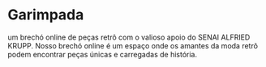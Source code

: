 # Garimpada
 um brechó online de peças retrô com o valioso apoio do SENAI ALFRIED KRUPP. Nosso brechó online é um espaço onde os amantes da moda retrô podem encontrar peças únicas e carregadas de história. 
